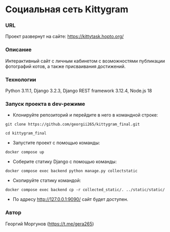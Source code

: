 # Социальная сеть Kittygram
### URL
Проект развернут на сайте:
https://kittytask.hopto.org/
### Описание
Интерактивный сайт с личным кабинетом с возможностями публикации
фотографий котов, а также присваивания достижений.
### Технологии
Python 3.11.1,
Django 3.2.3,
Django REST framework 3.12.4,
Node.js 18
### Запуск проекта в dev-режиме
- Клонируйте репозиторий и перейдите в него в командной строке:
```
git clone https://github.com/georgii265/kittygram_final.git
```
```
cd kittygram_final
```
- Запустите проект с помощью команды:
```
docker compose up
```
- Соберите статику Django с помощью команды:
```
docker compose exec backend python manage.py collectstatic
```
- Скопируйте статику командой:
```
docker compose exec backend cp -r collected_static/. ../static/static/
```
- По адресу http://127.0.0.1:9090/ сайт будет доступен.

### Автор
Георгий Моргунов (https://t.me/gera265)